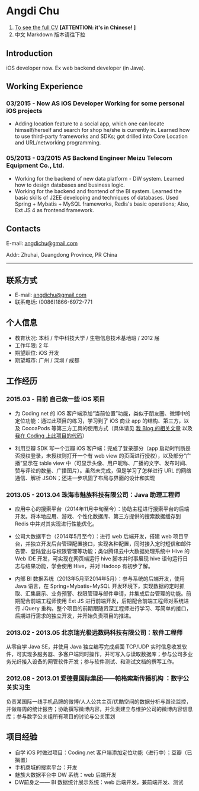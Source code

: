 # Angdi Chu

1. [To see the full CV](http://andiechu.com/andie-cv) **[ATTENTION: it's in Chinese! ]**
2. 中文 Markdown 版本请往下拉

## Introduction

iOS developer now. Ex web backend developer (in Java).

## Working Experience

### 03/2015 - Now AS iOS Developer Working for some personal iOS projects

* Adding location feature to a social app, which one can locate himself/herself and search for shop he/she is currently in. Learned how to use third-party frameworks and SDKs; got drilled into Core Location and URL/networking programming.

### 05/2013 - 03/2015 AS Backend Engineer Meizu Telecom Equipment Co., Ltd.

* Working for the backend of new data platform - DW system. Learned how to design databases and business logic. 
* Working for the backend and frontend of the BI system. Learned the basic skills of J2EE developing and techniques of databases. Used Spring + Mybatis + MySQL frameworks, Redis's basic operations; Also, Ext JS 4 as frontend framework.

## Contacts

E-mail: angdichu@gmail.com

Addr: Zhuhai, Guangdong Province, PR China

-----------------------------------------------------------------------

## 联系方式

* E-mail: angdichu@gmail.com
* 联系电话: (0086)1866-6972-771

## 个人信息

* 教育状况: 本科 / 华中科技大学 / 生物信息技术基地班 / 2012 届 
* 工作年限: 2 年
* 期望职位: iOS 开发
* 期望城市: 广州 / 深圳 / 成都

## 工作经历

### 2015.03 - 目前 自己做一些 iOS 项目

* 为 Coding.net 的 iOS 客户端添加“当前位置”功能，类似于朋友圈、微博中的定位功能：通过此项目的练习，学习到了 iOS 商业 app 的结构、第三方，以及 CocoaPods 等第三方工具的使用方式（具体请见 [我 Blog 的相关文章](http://andiechu.com/2015-03-06/为Coding-iOS-客户端添加-LBS-定位功能/) 以及 [我在 Coding 上此项目的代码](https://coding.net/andiechu/Coding-iOS.git)）

* 利用豆瓣 SDK 写一个豆瓣 iOS 客户端：完成了登录部分（app 启动时判断是否授权登录，未授权则打开一个有 web view 的页面进行授权），以及部分“广播”显示在 table view 中（可显示头像、用户昵称、广播的文字、发布时间、赞与评论的数量、广播图片）。虽然未完成，但是学习了怎样进行 URL 的网络通信、解析 JSON；还进一步巩固了布局与界面的设计和实现

### 2013.05 - 2013.04 珠海市魅族科技有限公司：Java 助理工程师
* 应用中心的搜索平台（2014年11月中旬至今）：协助主程进行搜索平台的后端开发。将本地应用、游戏、个性化数据库、第三方提供的搜索数据缓存到 Redis 中并对其实现进行性能优化。

* 公司大数据平台（2014年5月至今）：进行 web 后端开发，搭建 web 项目平台，并独立开发后台管理配置接口，实现各种配置，同时接入定时短信和邮件告警、登陆登出与权限管理等功能；类似腾讯云中大数据处理系统中 Hive 的 Web IDE 开发，可实现在网页端运行 hive 脚本并时事展现 hive 语句运行日志与结果功能，学会使用 Hive，并对 Hadoop 有初步了解。

* 内部 BI 数据系统（2013年5月至2014年5月）：参与系统的后端开发，使用 Java 语言，在 Spring+Mybatis+MySQL 开发环境下，实现数据的定时抓取、汇集展示、业务预警、权限管理与邮件申请，并集成后台管理的功能。前期配合前端工程师使用 Ext JS 进行前端开发，后期配合前端工程师对系统进行 JQuery 重构。整个项目的前期跟随资深工程师进行学习、写简单的接口，后期进行需求的独立开发，并开始负责项目的推进。

### 2013.02 - 2013.05 北京瑞光极远数码科技有限公司：软件工程师

从零自学 Java SE，并使用 Java 独立编写完成桌面 TCP/UDP 实时信息收发软件，可实现多服务器、多客户端同时操作，并可写入与读取数据库；参与公司多业务光纤接入设备的网管软件开发；参与软件测试、和测试文档的撰写工作。

### 2012.08 - 2013.01 爱德曼国际集团——帕格索斯传播机构 ：数字公关实习生

负责某国际一线手机品牌的微博/人人公共主页/优酷空间的数据分析与舆论监控，并做每周的统计报告；协助撰写微博内容，并负责建立与维护公司的微博内容信息库；参与数字公关组所有项目的讨论与公关策划

## 项目经验

* 自学 iOS 时做过项目：Coding.net 客户端添加定位功能（进行中）；豆瓣（已搁置）
* 手机商城的搜索平台：开发
* 魅族大数据平台中 DW 系统：web 后端开发
* DW前身之—— BI 数据统计展示系统：web 后端开发，兼前端开发、测试
